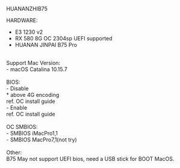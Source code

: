 HUANANZHIB75<br/>

HARDWARE:<br/>
 - E3 1230 v2<br/>
 - RX 580 8G OC 2304sp UEFI supported<br/>
 - HUANAN JINPAI B75 Pro<br/>
<br/>
Support Mac Version:<br/>
 - macOS Catalina 10.15.7<br/>
<br/>
BIOS:<br/>
 - Disable<br/>
   * above 4G encoding<br/>
   ref. OC install guide<br/>
 - Enable<br/>
   ref. OC install guide<br/>
<br/>
OC SMBIOS:<br/>
 - SMBIOS iMacPro1,1<br/>
 - SMBIOS MacPro7,1(not try)<br/>
<br/>
Other:<br/>
B75 May not support UEFI bios, need a USB stick for BOOT MacOS.<br/>
